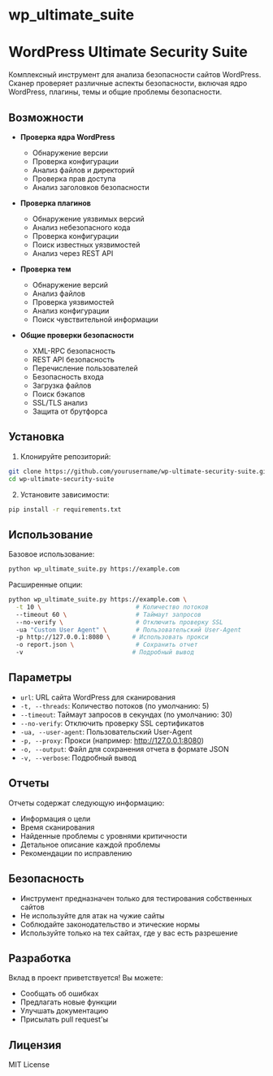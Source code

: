 # wp_ultimate_suite

# WordPress Ultimate Security Suite

Комплексный инструмент для анализа безопасности сайтов WordPress. Сканер проверяет различные аспекты безопасности, включая ядро WordPress, плагины, темы и общие проблемы безопасности.

## Возможности

- **Проверка ядра WordPress**
  - Обнаружение версии
  - Проверка конфигурации
  - Анализ файлов и директорий
  - Проверка прав доступа
  - Анализ заголовков безопасности

- **Проверка плагинов**
  - Обнаружение уязвимых версий
  - Анализ небезопасного кода
  - Проверка конфигурации
  - Поиск известных уязвимостей
  - Анализ через REST API

- **Проверка тем**
  - Обнаружение версий
  - Анализ файлов
  - Проверка уязвимостей
  - Анализ конфигурации
  - Поиск чувствительной информации

- **Общие проверки безопасности**
  - XML-RPC безопасность
  - REST API безопасность
  - Перечисление пользователей
  - Безопасность входа
  - Загрузка файлов
  - Поиск бэкапов
  - SSL/TLS анализ
  - Защита от брутфорса

## Установка

1. Клонируйте репозиторий:
```bash
git clone https://github.com/yourusername/wp-ultimate-security-suite.git
cd wp-ultimate-security-suite
```

2. Установите зависимости:
```bash
pip install -r requirements.txt
```

## Использование

Базовое использование:
```bash
python wp_ultimate_suite.py https://example.com
```

Расширенные опции:
```bash
python wp_ultimate_suite.py https://example.com \
  -t 10 \                          # Количество потоков
  --timeout 60 \                   # Таймаут запросов
  --no-verify \                    # Отключить проверку SSL
  -ua "Custom User Agent" \        # Пользовательский User-Agent
  -p http://127.0.0.1:8080 \      # Использовать прокси
  -o report.json \                 # Сохранить отчет
  -v                              # Подробный вывод
```

## Параметры

- `url`: URL сайта WordPress для сканирования
- `-t, --threads`: Количество потоков (по умолчанию: 5)
- `--timeout`: Таймаут запросов в секундах (по умолчанию: 30)
- `--no-verify`: Отключить проверку SSL сертификатов
- `-ua, --user-agent`: Пользовательский User-Agent
- `-p, --proxy`: Прокси (например: http://127.0.0.1:8080)
- `-o, --output`: Файл для сохранения отчета в формате JSON
- `-v, --verbose`: Подробный вывод

## Отчеты

Отчеты содержат следующую информацию:
- Информация о цели
- Время сканирования
- Найденные проблемы с уровнями критичности
- Детальное описание каждой проблемы
- Рекомендации по исправлению

## Безопасность

- Инструмент предназначен только для тестирования собственных сайтов
- Не используйте для атак на чужие сайты
- Соблюдайте законодательство и этические нормы
- Используйте только на тех сайтах, где у вас есть разрешение

## Разработка

Вклад в проект приветствуется! Вы можете:
- Сообщать об ошибках
- Предлагать новые функции
- Улучшать документацию
- Присылать pull request'ы

## Лицензия

MIT License 

